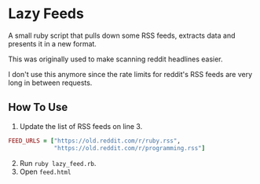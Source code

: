 # Lazy Feeds
A small ruby script that pulls down some RSS feeds, extracts data and presents it in a new format.

This was originally used to make scanning reddit headlines easier.

I don't use this anymore since the rate limits for reddit's RSS feeds are very long in between requests.

## How To Use

1. Update the list of RSS feeds on line 3.

```ruby
FEED_URLS = ["https://old.reddit.com/r/ruby.rss",
             "https://old.reddit.com/r/programming.rss"]
```
2. Run `ruby lazy_feed.rb`.
3. Open `feed.html`